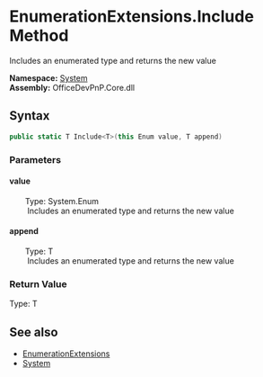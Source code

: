 # EnumerationExtensions.Include Method  
 Includes an enumerated type and returns the new value   

**Namespace:** [System](System.md)  
**Assembly:** OfficeDevPnP.Core.dll  
## Syntax
```C#
public static T Include<T>(this Enum value, T append)
```
### Parameters
#### value  
&emsp;&emsp;Type: System.Enum  
&emsp;&emsp; Includes an enumerated type and returns the new value   

  

#### append  
&emsp;&emsp;Type: T  
&emsp;&emsp; Includes an enumerated type and returns the new value   

  

### Return Value
Type: T  

## See also
- [EnumerationExtensions](System.EnumerationExtensions.md) 
- [System](System.md) 
